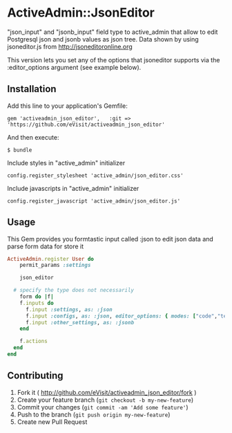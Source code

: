 # ActiveAdmin::JsonEditor

"json_input" and "jsonb_input" field type to active_admin that allow to edit Postgresql json and jsonb values as json tree.
Data shown by using jsoneditor.js from http://jsoneditoronline.org

This version lets you set any of the options that jsoneditor supports via the :editor_options argument (see example below).

## Installation

Add this line to your application's Gemfile:

    gem 'activeadmin_json_editor',   :git => 'https://github.com/eVisit/activeadmin_json_editor' 

And then execute:

    $ bundle

Include styles in "active_admin" initializer

    config.register_stylesheet 'active_admin/json_editor.css'

Include javascripts in "active_admin" initializer

    config.register_javascript 'active_admin/json_editor.js'

## Usage

This Gem provides you formtastic input called :json to edit json data and parse form data for store it


```ruby
ActiveAdmin.register User do
	permit_params :settings

	json_editor

  # specify the type does not necessarily
	form do |f|
    f.inputs do
      f.input :settings, as: :json
      f.input :configs, as: :json, editor_options: { modes: ["code","text"] }
      f.input :other_settings, as: :jsonb
    end

    f.actions
  end
end
```

## Contributing

1. Fork it ( http://github.com/eVisit/activeadmin_json_editor/fork )
2. Create your feature branch (`git checkout -b my-new-feature`)
3. Commit your changes (`git commit -am 'Add some feature'`)
4. Push to the branch (`git push origin my-new-feature`)
5. Create new Pull Request
